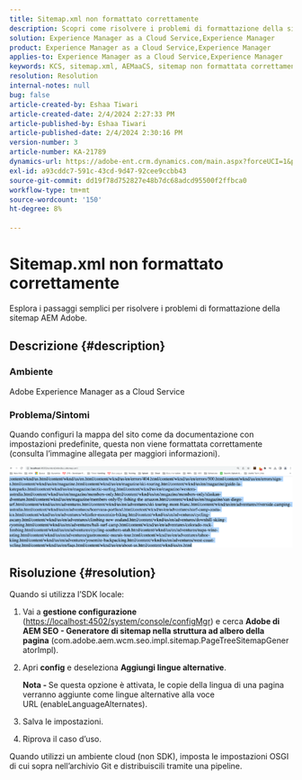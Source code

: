 ```yaml
---
title: Sitemap.xml non formattato correttamente
description: Scopri come risolvere i problemi di formattazione della sitemap in Adobe AEM senza complicazioni.
solution: Experience Manager as a Cloud Service,Experience Manager
product: Experience Manager as a Cloud Service,Experience Manager
applies-to: Experience Manager as a Cloud Service,Experience Manager
keywords: KCS, sitemap.xml, AEMaaCS, sitemap non formattata correttamente, Generatore sitemap struttura pagina, lingua alternativa
resolution: Resolution
internal-notes: null
bug: false
article-created-by: Eshaa Tiwari
article-created-date: 2/4/2024 2:27:33 PM
article-published-by: Eshaa Tiwari
article-published-date: 2/4/2024 2:30:16 PM
version-number: 3
article-number: KA-21789
dynamics-url: https://adobe-ent.crm.dynamics.com/main.aspx?forceUCI=1&pagetype=entityrecord&etn=knowledgearticle&id=a654be82-69c3-ee11-9079-6045bd006295
exl-id: a93cddc7-591c-43cd-9d47-92cee9ccbb43
source-git-commit: dd19f78d752827e48b7dc68adcd95500f2ffbca0
workflow-type: tm+mt
source-wordcount: '150'
ht-degree: 8%

---
```


# Sitemap.xml non formattato correttamente


Esplora i passaggi semplici per risolvere i problemi di formattazione della sitemap AEM Adobe.

## Descrizione {#description}


### <b>Ambiente</b>

Adobe Experience Manager as a Cloud Service



### <b>Problema/Sintomi</b>

Quando configuri la mappa del sito come da documentazione con impostazioni predefinite, questa non viene formattata correttamente (consulta l’immagine allegata per maggiori informazioni).

![](assets/___a754be82-69c3-ee11-9079-6045bd006295___.png)


## Risoluzione {#resolution}


Quando si utilizza l’SDK locale:

1. Vai a <b>gestione configurazione</b> ([https://localhost:4502/system/console/configMgr](http://localhost:4502/system/console/configMgr%29 "Segui collegamento")) e cerca <b>Adobe di AEM SEO - Generatore di sitemap nella struttura ad albero della pagina</b> (com.adobe.aem.wcm.seo.impl.sitemap.PageTreeSitemapGeneratorImpl).


2. Apri <b>config</b> e deseleziona <b>Aggiungi lingue alternative</b>.



   <b>Nota - </b>Se questa opzione è attivata, le copie della lingua di una pagina verranno aggiunte come lingue alternative alla voce URL<b> </b>(enableLanguageAlternates).


3. Salva le impostazioni.


4. Riprova il caso d’uso.


Quando utilizzi un ambiente cloud (non SDK), imposta le impostazioni OSGI di cui sopra nell’archivio Git e distribuiscili tramite una pipeline.
